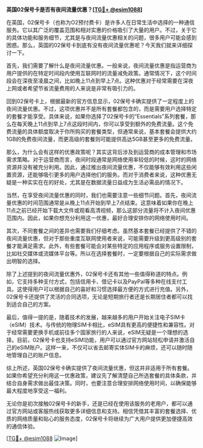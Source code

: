 **英国02保号卡是否有夜间流量优惠？[[TG💪+ @esim1088](https://t.me/s/esim1088)]**

在英国，02保号卡（也称为O2预付费卡）是许多人在日常生活中选择的一种通信服务。它以其广泛的覆盖范围和相对实惠的价格吸引了大量的用户。不过，关于它的具体功能和服务细节，尤其是与夜间流量优惠相关的问题，很多用户可能会感到困惑。那么，英国的02保号卡到底有没有夜间流量优惠呢？今天我们就来详细探讨一下。

首先，我们需要了解什么是夜间流量优惠。一般来说，夜间流量优惠是指运营商为用户提供的在特定时间段内使用互联网时的流量减免政策。通常情况下，这个时间段会在深夜至凌晨之间，比如晚上11点到早上7点。这种优惠对于经常需要在深夜上网或者希望节省流量费用的人来说是非常有吸引力的。

回到02保号卡上，根据最新的官方信息显示，02保号卡确实提供了一定程度上的夜间流量优惠。不过，这项优惠并不是所有套餐都包含的，而是需要用户选择特定的套餐才能享受。具体来说，如果你选择了02保号卡的“Essentials”系列套餐，那么在每天晚上11点到早上7点这段时间内，你可以享受到额外的免费流量。这个免费流量的具体额度取决于你所购买的套餐类型，但通常来说，基本套餐会提供大约1GB的免费夜间流量，而更高级的套餐则可能提供高达5GB甚至更多的免费流量。

那么，为什么会有这样的优惠政策呢？其实这背后涉及到运营商的成本管理和市场需求策略。对于运营商而言，夜间时段通常是网络使用率较低的时候，这时的网络资源并没有被充分利用。因此，通过推出夜间流量优惠，不仅能够有效利用这些闲置资源，还能够吸引更多的用户选择他们的服务。而对于消费者来说，这种优惠无疑是一种实实在在的好处，尤其是在数据流量日益成为生活必需品的情况下。

当然，在享受夜间流量优惠的同时，我们也需要注意一些细节问题。首先，夜间流量优惠的时间范围通常是从晚上11点开始到早上7点结束。这意味着如果你在晚上11点之前已经开始下载大文件或观看高清视频，那么这部分流量将不计入夜间优惠范围内。因此，如果你想充分利用这一优惠，最好合理安排你的网络使用时间。

其次，不同套餐之间的差异也需要我们仔细考虑。虽然基本套餐已经提供了不错的夜间流量优惠，但对于那些重度互联网使用者来说，可能需要升级到更高级别的套餐才能满足需求。此外，有些套餐可能会对某些特定的应用程序或服务设置限制，比如社交媒体或流媒体平台等。所以在选择套餐时，一定要根据自己的实际需求做出明智的选择。

除了上述提到的夜间流量优惠外，02保号卡还有其他一些值得称道的特点。例如，它支持多种支付方式，包括信用卡、借记卡以及PayPal等多种在线支付工具。这使得用户可以根据自己的喜好和习惯选择最方便的方式进行充值。另外，02保号卡还提供了灵活的合同选项，无论是短期旅行者还是长期居住者都可以找到适合自己的方案。

最后，值得一提的是，随着技术的发展，越来越多的用户开始关注电子SIM卡（eSIM）技术。与传统的物理SIM卡相比，eSIM具有更高的便捷性和兼容性。对于经常需要更换手机或前往多个国家旅行的人来说，eSIM无疑是一个理想的选择。目前，02保号卡也支持eSIM功能，用户可以通过官方网站轻松申请并激活自己的eSIM账户。这样一来，不仅可以省去邮寄实体SIM卡的麻烦，还可以随时随地管理自己的账户信息。

综上所述，英国02保号卡确实提供了夜间流量优惠，但这并非适用于所有套餐。如果你希望充分利用这一优惠政策，建议先了解清楚自己所选套餐的具体条款，并结合自身需求做出最佳决策。同时，也要注意合理安排网络使用时间，以确保能够最大程度地享受这一福利。

无论你是初次接触02保号卡的新手，还是已经在使用该服务的老用户，都可以通过官方网站或客服热线获取更多详细信息和支持。相信凭借其丰富的套餐选择、优质的网络质量和贴心的服务态度，02保号卡将继续为广大用户提供更加便捷高效的通信体验。

[[TG💪+ @esim1088](https://t.me/s/esim1088) ![Image](https://i.postimg.cc/4NQfJmqS/Snipaste-2025-05-13-00-14-12.png)]